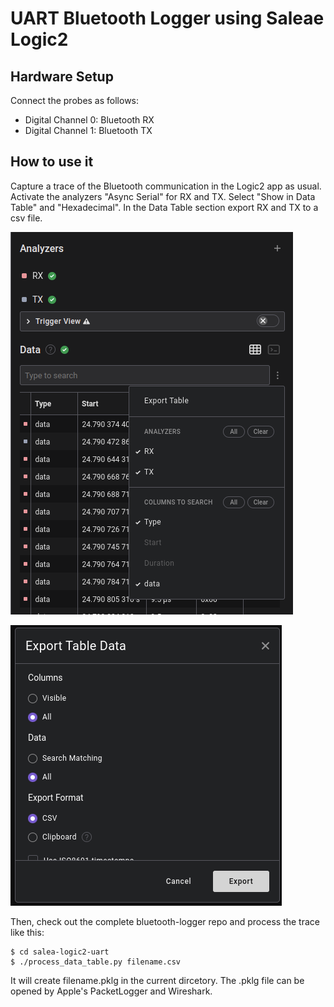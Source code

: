 # UART Bluetooth Logger using Saleae Logic2

## Hardware Setup

Connect the probes as follows:
- Digital Channel 0: Bluetooth RX
- Digital Channel 1: Bluetooth TX

## How to use it

Capture a trace of the Bluetooth communication in the Logic2 app as usual. Activate the analyzers "Async Serial" for RX and TX. Select "Show in Data Table" and "Hexadecimal". In the Data Table section export RX and TX to a csv file.

![Export Settings in Logic](datatable.png)

![Export Settings in Logic](export.png)


Then, check out the complete bluetooth-logger repo and process the trace like this:

    $ cd salea-logic2-uart
	$ ./process_data_table.py filename.csv

It will create filename.pklg in the current dircetory. The .pklg file can be opened by Apple's PacketLogger and Wireshark.

